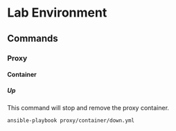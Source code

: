 # Lab Environment

## Commands

### Proxy

#### Container

##### Up

This command will stop and remove the proxy container.

```
ansible-playbook proxy/container/down.yml
```
